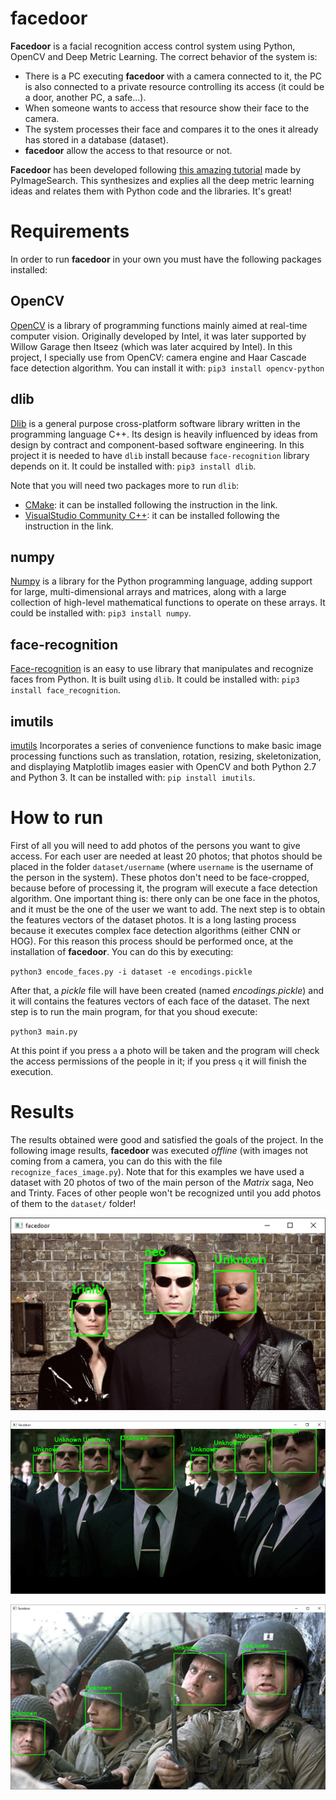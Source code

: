 # facedoor
**Facedoor** is a facial recognition access control system using Python, OpenCV and Deep Metric Learning. The correct behavior of the system is: 
- There is a PC executing **facedoor** with a camera connected to it, the PC is also connected to a private resource controlling its access (it could be a door, another PC, a safe...).
- When someone wants to access that resource show their face to the camera.
- The system processes their face and compares it to the ones it already has stored in a database (dataset).
- **facedoor** allow the access to that resource or not.

**Facedoor** has been developed following [this amazing tutorial](https://www.pyimagesearch.com/2018/06/18/face-recognition-with-opencv-python-and-deep-learning/) made by PyImageSearch. This synthesizes and explies all the deep metric learning ideas and relates them with Python code and the libraries. It's great!

# Requirements
In order to run **facedoor** in your own you must have the following packages installed:
## OpenCV
[OpenCV](https://pypi.org/project/opencv-python/) is a library of programming functions mainly aimed at real-time computer vision. Originally developed by Intel, it was later supported by Willow Garage then Itseez (which was later acquired by Intel). In this project, I specially use from OpenCV: camera engine and Haar Cascade face detection algorithm. You can install it with:
``pip3 install opencv-python``
## dlib
[Dlib](http://dlib.net/) is a general purpose cross-platform software library written in the programming language C++. Its design is heavily influenced by ideas from design by contract and component-based software engineering. In this project it is needed to have ``dlib`` install because ``face-recognition`` library depends on it. It could be installed with: ``pip3 install dlib``.

Note that you will need two packages more to run ``dlib``:
- [CMake](https://cmake.org/install/): it can be installed following the instruction in the link.
- [VisualStudio Community C++](https://visualstudio.microsoft.com/es/thank-you-downloading-visual-studio/?sku=Community&channel=Release&version=VS2022&source=VSFeaturesPage&passive=true&tailored=cplus&cid=2031#cplusplus): it can be installed following the instruction in the link.

## numpy
[Numpy](https://www.google.com/url?sa=t&rct=j&q=&esrc=s&source=web&cd=&cad=rja&uact=8&ved=2ahUKEwilh8fIvfz1AhUjlP0HHeKsBvEQFnoECAcQAQ&url=https%3A%2F%2Fnumpy.org%2F&usg=AOvVaw3L2i9HVc9ZeynETpNrPxO-) is a library for the Python programming language, adding support for large, multi-dimensional arrays and matrices, along with a large collection of high-level mathematical functions to operate on these arrays. It could be installed with: ``pip3 install numpy``.

## face-recognition
[Face-recognition](https://face-recognition.readthedocs.io/en/latest/readme.html) is an easy to use library that manipulates and recognize faces from Python. It is built using ``dlib``. It could be installed with: ``pip3 install face_recognition``.

## imutils
[imutils](https://github.com/PyImageSearch/imutils) Incorporates a series of convenience functions to make basic image processing functions such as translation, rotation, resizing, skeletonization, and displaying Matplotlib images easier with OpenCV and both Python 2.7 and Python 3. It can be installed with: ``pip install imutils``.

# How to run
First of all you will need to add photos of the persons you want to give access. For each user are needed at least 20 photos; that photos should be placed in the folder ``dataset/username`` (where ``username`` is the username of the person in the system). These photos don't need to be face-cropped, because before of processing it, the program will execute a face detection algorithm. One important thing is: there only can be one face in the photos, and it must be the one of the user we want to add. The next step is to obtain the features vectors of the dataset photos. It is a long lasting process because it executes complex face detection algorithms (either CNN or HOG). For this reason this process should be performed once, at the installation of **facedoor**. You can do this by executing:

``python3 encode_faces.py -i dataset -e encodings.pickle``

After that, a *pickle* file will have been created (named _encodings.pickle_) and it will contains the features vectors of each face of the dataset. The next step is to run the main program, for that you shoud execute:

``python3 main.py``

At this point if you press ``a`` a photo will be taken and the program will check the access permissions of the people in it; if you press ``q`` it will finish the execution.

# Results
The results obtained were good and satisfied the goals of the project. In the following image results, **facedoor** was executed _offline_ (with images not coming from a camera, you can do this with the file ``recognize_faces_image.py``). Note that for this examples we have used a dataset with 20 photos of two of the main person of the _Matrix_ saga, Neo and Trinty. Faces of other people won't be recognized until you add photos of them to the ``dataset/`` folder!

![Result 1](https://github.com/jemoncadar/facedoor/blob/main/examples/result2.png?raw=true)

![Result 2](https://github.com/jemoncadar/facedoor/blob/main/examples/result3.png?raw=true)

![Result 3](https://github.com/jemoncadar/facedoor/blob/main/examples/result7.png?raw=true)

